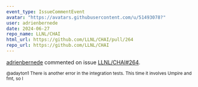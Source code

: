 ```yaml
---
event_type: IssueCommentEvent
avatar: "https://avatars.githubusercontent.com/u/51493078?"
user: adrienbernede
date: 2024-06-27
repo_name: LLNL/CHAI
html_url: https://github.com/LLNL/CHAI/pull/264
repo_url: https://github.com/LLNL/CHAI
---
```


<a href='https://github.com/adrienbernede' target='_blank'>adrienbernede</a> commented on issue <a href='https://github.com/LLNL/CHAI/pull/264' target='_blank'>LLNL/CHAI#264</a>.

<small>@adayton1 There is another error in the integration tests. This time it involves Umpire and fmt, so I